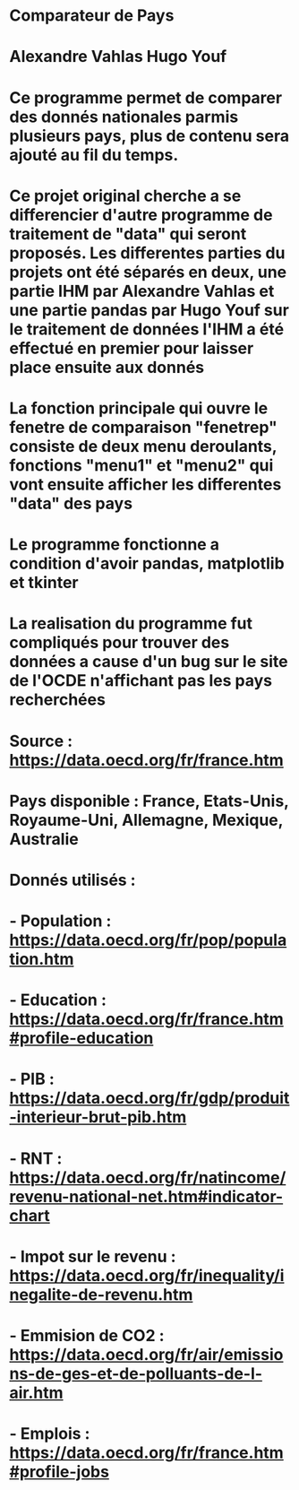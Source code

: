 # Comparateur de Pays
#
# Alexandre Vahlas  Hugo Youf
#
# Ce programme permet de comparer des donnés nationales parmis plusieurs pays, plus de contenu sera ajouté au fil du temps.
#
# Ce projet original cherche a se differencier d'autre programme de traitement de "data" qui seront proposés. Les differentes parties du projets ont été séparés en deux, une partie IHM par Alexandre Vahlas et une partie pandas par Hugo Youf sur le traitement de données l'IHM a été effectué en premier pour laisser place ensuite aux donnés 
#
# La fonction principale qui ouvre le fenetre de comparaison "fenetrep" consiste de deux menu deroulants, fonctions "menu1" et "menu2" qui vont ensuite afficher les differentes "data" des pays
#
# Le programme fonctionne a condition d'avoir pandas, matplotlib et tkinter
#
# La realisation du programme fut compliqués pour trouver des données a cause d'un bug sur le site de l'OCDE n'affichant pas les pays recherchées
#
# Source : https://data.oecd.org/fr/france.htm
#
# Pays disponible : France, Etats-Unis, Royaume-Uni, Allemagne, Mexique, Australie
#
# Donnés utilisés : 
# - Population : https://data.oecd.org/fr/pop/population.htm
# - Education : https://data.oecd.org/fr/france.htm#profile-education
# - PIB : https://data.oecd.org/fr/gdp/produit-interieur-brut-pib.htm
# - RNT : https://data.oecd.org/fr/natincome/revenu-national-net.htm#indicator-chart
# - Impot sur le revenu : https://data.oecd.org/fr/inequality/inegalite-de-revenu.htm
# - Emmision de CO2 : https://data.oecd.org/fr/air/emissions-de-ges-et-de-polluants-de-l-air.htm
# - Emplois : https://data.oecd.org/fr/france.htm#profile-jobs
